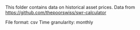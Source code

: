 This folder contains data on historical asset prices.
Data from https://github.com/thepoorswiss/swr-calculator

File format: csv
Time granularity: monthly
